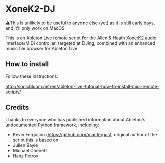 # XoneK2-DJ

⚠️This is unlikely to be useful to anyone else (yet) as it is still early days, and it'll only work on MacOS

This is an Ableton Live remote script for the Allen &amp; Heath Xone:K2 audio interface/MIDI controller, targeted at DJing,
combined with an enhanced music file browser for Ableton Live

## How to install

Follow these instructions:

http://sonicbloom.net/en/ableton-live-tutorial-how-to-install-midi-remote-scripts/

## Credits

Thanks to everyone who has published information about Ableton's undocumented Python framework, including:

- Kevin Ferguson (https://github.com/macfergus), original author of the script this is based on
- Julien Bayle
- Michael Chenetz
- Hanz Petrov
